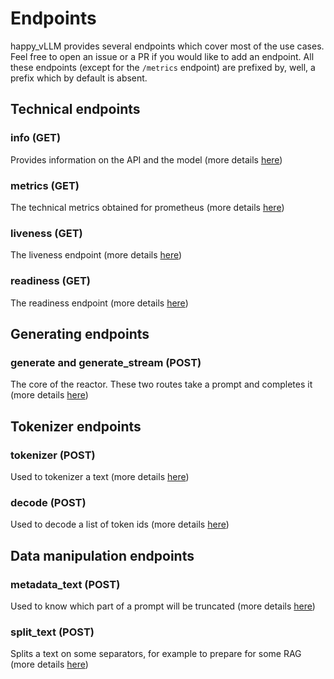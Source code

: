 # Endpoints

happy_vLLM provides several endpoints which cover most of the use cases. Feel free to open an issue or a PR if you would like to add an endpoint. All these endpoints (except for the `/metrics` endpoint) are prefixed by, well, a prefix which by default is absent. 

## Technical endpoints

### info (GET)

Provides information on the API and the model (more details [here](technical.md))

### metrics (GET)

The technical metrics obtained for prometheus (more details [here](technical.md))

### liveness (GET)

The liveness endpoint (more details [here](technical.md))

### readiness (GET)

The readiness endpoint (more details [here](technical.md))

## Generating endpoints

### generate and generate_stream (POST)

The core of the reactor. These two routes take a prompt and completes it (more details [here](generate.md))

## Tokenizer endpoints

### tokenizer (POST)

Used to tokenizer a text (more details [here](tokenizer.md))

### decode (POST)

Used to decode a list of token ids (more details [here](tokenizer.md))

## Data manipulation endpoints

### metadata_text (POST)

Used to know which part of a prompt will be truncated (more details [here](data_manipulation.md))

### split_text (POST)

Splits a text on some separators, for example to prepare for some RAG (more details [here](data_manipulation.md))